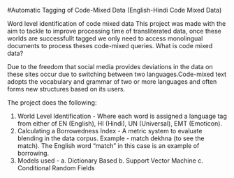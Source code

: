#Automatic Tagging of Code-Mixed Data (English-Hindi Code Mixed Data)

Word level identification of code mixed data
  This project was made with the aim to tackle to improve processing time of transliterated data, once these worlds are  successfullt tagged we only need	 to access monolingual documents to  process theses	code-mixed  queries.
What is code mixed data?

Due to the freedom that social media provides deviations in the data on these sites occur due to switching between two languages.Code-mixed text adopts the vocabulary and grammar of two or more languages and often	forms new structures based on its users.

The project does the following:
  1. World Level Identification - Where each word is assigned a  language tag from either of EN  (English), HI (Hindi), UN (Universal),  EMT (Emoticon).
  2. Calculating a Borrowedness Index - A	metric system to evaluate blending in the data corpus.
      Example	- match	dekhna	 (to	see the	match).	The English word	“match” in this case is an example	of borrowing.
  3. Models used - 
      a. Dictionary Based
      b. Support Vector Machine
      c. Conditional Random Fields
